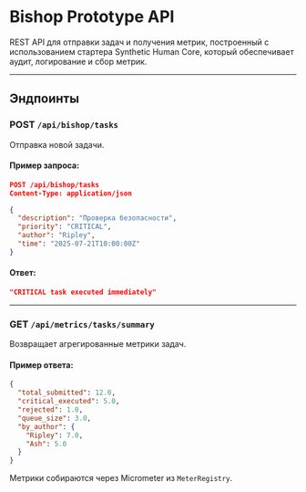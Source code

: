 # Bishop Prototype API

REST API для отправки задач и получения метрик, построенный с использованием стартера Synthetic Human Core, который обеспечивает аудит, логирование и сбор метрик.

---

## Эндпоинты

### POST `/api/bishop/tasks`

Отправка новой задачи.

#### Пример запроса:
```json
POST /api/bishop/tasks
Content-Type: application/json

{
  "description": "Проверка безопасности",
  "priority": "CRITICAL",
  "author": "Ripley",
  "time": "2025-07-21T10:00:00Z"
}
```

#### Ответ:
```json
"CRITICAL task executed immediately"
```
---

### GET `/api/metrics/tasks/summary`

Возвращает агрегированные метрики задач.

#### Пример ответа:
```json
{
  "total_submitted": 12.0,
  "critical_executed": 5.0,
  "rejected": 1.0,
  "queue_size": 3.0,
  "by_author": {
    "Ripley": 7.0,
    "Ash": 5.0
  }
}
```

Метрики собираются через Micrometer из `MeterRegistry`.
